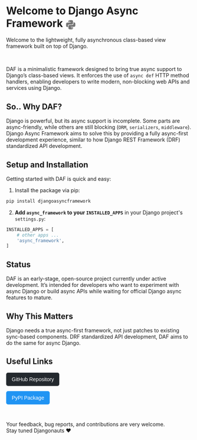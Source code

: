 <h1 style="vertical-align: middle;">
  Welcome to Django Async Framework
  <svg xmlns="http://www.w3.org/2000/svg" width="30" viewBox="0 0 24 24" 
       style="vertical-align: middle; fill: #757575;">
    <path d="M19.14 7.5A2.86 2.86 0 0 1 22 10.36v3.78A2.86 2.86 0 0 1 19.14 17H12c0 .39.32.96.71.96H17v1.68a2.86 2.86 0 0 1-2.86 2.86H9.86A2.86 2.86 0 0 1 7 19.64v-3.75a2.85 2.85 0 0 1 2.86-2.85h5.25a2.85 2.85 0 0 0 2.85-2.86V7.5zm-4.28 11.79c-.4 0-.72.3-.72.89s.32.71.72.71a.71.71 0 0 0 .71-.71c0-.59-.32-.89-.71-.89m-10-1.79A2.86 2.86 0 0 1 2 14.64v-3.78A2.86 2.86 0 0 1 4.86 8H12c0-.39-.32-.96-.71-.96H7V5.36A2.86 2.86 0 0 1 9.86 2.5h4.28A2.86 2.86 0 0 1 17 5.36v3.75a2.85 2.85 0 0 1-2.86 2.85H8.89a2.85 2.85 0 0 0-2.85 2.86v2.68zM9.14 5.71c.4 0 .72-.3.72-.89s-.32-.71-.72-.71c-.39 0-.71.12-.71.71s.32.89.71.89" />
  </svg>
</h1>


Welcome to the lightweight, fully asynchronous class-based view framework built on top of Django.

<br>

DAF is a minimalistic framework designed to bring true async support to Django’s class-based views. It enforces the use of `async def` HTTP method handlers, enabling developers to write modern, non-blocking web APIs and services using Django.

## So.. Why DAF?

Django is powerful, but its async support is incomplete. Some parts are async-friendly, while others are still blocking (`ORM`, `serializers`, `middleware`). Django Async Framework aims to solve this by providing a fully async-first development experience, similar to how Django REST Framework (DRF) standardized API development.

## Setup and Installation

Getting started with DAF is quick and easy:

1. Install the package via pip:

```bash
pip install djangoasyncframework
```

2. **Add `async_framework` to your `INSTALLED_APPS`** in your Django project's `settings.py`:

```python
INSTALLED_APPS = [
    # other apps ...
    'async_framework',
]
```

## Status

DAF is an early-stage, open-source project currently under active development. It’s intended for developers who want to experiment with async Django or build async APIs while waiting for official Django async features to mature.

## Why This Matters
Django needs a true async-first framework, not just patches to existing sync-based components. DRF standardized API development, DAF aims to do the same for async Django.

## Useful Links

<p>
  <a target="_blank" href="https://github.com/mouhamaddev/django-async-framework" style="text-decoration:none;">
    <button style="padding:10px 15px; font-size:14px; color:white; background-color:#24292e; border:none; border-radius:5px; cursor:pointer;">
      GitHub Repository
    </button>
  </a>
</p>

<p>
  <a target="_blank" href="https://pypi.org/project/djangoasyncframework/" style="text-decoration:none;">
    <button style="padding:10px 15px; font-size:14px; color:white; background-color:#2094F3; border:none; border-radius:5px; cursor:pointer;">
      PyPI Package
    </button>
  </a>
</p>

<br>

Your feedback, bug reports, and contributions are very welcome.
<br>
Stay tuned Djangonauts ❤️